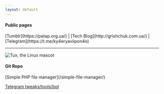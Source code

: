 ```yaml
---
layout: default
---
```


<h4>Public pages</h4>
[Tumblr](https://patap.org.ua/) | [Tech Blog](http://grishchuk.com.ua/) | [Telegram](https://t.me/ky4eryaviipon4o)
<hr>

![Tux, the Linux mascot](/assets/images/tux.png)
<h4>Git Repo</h4>
[Simple PHP file manager](/simple-file-manager/)

[Telegram tweaks/tools/bot](/Telegram-tweaks/)

